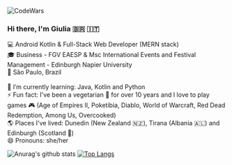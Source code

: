 ![CodeWars](https://www.codewars.com/users/giurop/badges/large)

### Hi there, I'm Giulia :brazil: :it: 

:computer: Android Kotlin & Full-Stack Web Developer (MERN stack)<br/>
:mortar_board: Business - FGV EAESP & Msc International Events and Festival Management - Edinburgh Napier University<br/>
:city_sunset: São Paulo, Brazil<br/>
<br/>
:construction: I’m currently learning: Java, Kotlin and Python<br/>
⚡ Fun fact: I've been a vegetarian 🌱 for over 10 years and I love to play games :video_game: (Age of Empires II, Poketibia, Diablo, World of Warcraft, Red Dead Redemption, Among Us, Overcooked)<br/>
🌎 Places I've lived: Dunedin (New Zealand 🇳🇿), Tirana (Albania 🇦🇱) and Edinburgh (Scotland 🏴󠁧󠁢󠁳󠁣󠁴󠁿󠁧󠁢)<br/>
😄 Pronouns: she/her

![Anurag's github stats](https://github-readme-stats.vercel.app/api?username=giuroperto&count_private=true&theme=radical&show_icons=true)
[![Top Langs](https://github-readme-stats.vercel.app/api/top-langs/?username=giuroperto&layout=compact&theme=radical)](https://github.com/anuraghazra/github-readme-stats)
<!--[![willianrod's wakatime stats](https://github-readme-stats.vercel.app/api/wakatime?username=giuroperto)](https://github.com/anuraghazra/github-readme-stats)



**giuroperto/giuroperto** is a ✨ _special_ ✨ repository because its `README.md` (this file) appears on your GitHub profile.

Here are some ideas to get you started:

- 🔭 I’m currently working on ...
- 👯 I’m looking to collaborate on ...
- 🤔 I’m looking for help with ...
- 💬 Ask me about ...
- 📫 How to reach me: ...
-->
